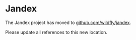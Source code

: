 Jandex
======

The Jandex project has moved to [github.com/wildfly/jandex](http://github.com/wildfly/jandex).

Please update all references to this new location.


